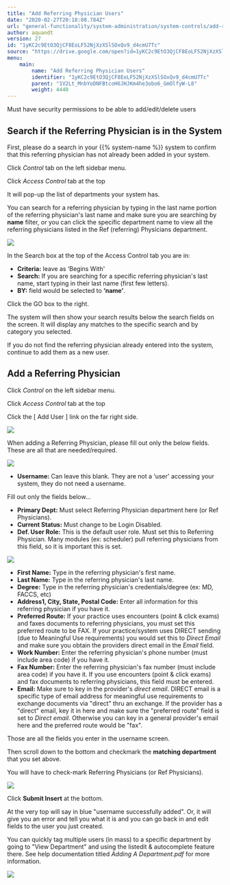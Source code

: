 ```yaml
---
title: "Add Referring Physician Users"
date: "2020-02-27T20:18:08.784Z"
url: "general-functionality/system-administration/system-controls/add-referring-physician-users.html"
author: aquandt
version: 27
id: "1yKC2c9EtO3QjCF8EoLF52NjXzXSlSOxQv9_d4cmU7Tc"
source: "https://drive.google.com/open?id=1yKC2c9EtO3QjCF8EoLF52NjXzXSlSOxQv9_d4cmU7Tc"
menu:
    main:
        name: "Add Referring Physician Users"
        identifier: "1yKC2c9EtO3QjCF8EoLF52NjXzXSlSOxQv9_d4cmU7Tc"
        parent: "1V2Lt_MnbYoDNFBtcoH6JHJKm4he3obo6_GmOlfyW-L8"
        weight: 4440
---
```

Must have security permissions to be able to add/edit/delete users

## Search if the Referring Physician is in the System

First, please do a search in your {{% system-name %}} system to confirm that this referring physician has not already been added in your system.

Click *Control* tab on the left sidebar menu.

Click *Access Control* tab at the top

It will pop-up the list of departments your system has.

You can search for a referring physician by typing in the last name portion of the referring physician's last name and make sure you are searching by **name** filter, or you can click the specific department name to view all the referring physicians listed in the Ref (referring) Physicians department.

![](add-referring-physician-users.images/image1.png)

In the Search box at the top of the Access Control tab you are in:

* <strong>Criteria:</strong> leave as ‘Begins With'
* <strong>Search:</strong> If you are searching for a specific referring physician's last name, start typing in their last name (first few letters).
* <strong>BY:</strong> field would be selected to <strong>‘name'</strong>.

Click the GO box to the right.

The system will then show your search results below the search fields on the screen. It will display any matches to the specific search and by category you selected.

If you do not find the referring physician already entered into the system, continue to add them as a new user.

## Add a Referring Physician

Click *Control* on the left sidebar menu.

Click *Access Control* tab at the top

Click the [ Add User ] link on the far right side.

![](add-referring-physician-users.images/image2.png)

When adding a Referring Physician, please fill out only the below fields. These are all that are needed/required.

![](add-referring-physician-users.images/image3.png)

* <strong>Username:</strong> Can leave this blank. They are not a ‘user' accessing your system, they do not need a username.

Fill out only the fields below…

* <strong>Primary Dept:</strong> Must select Referring Physician department here (or Ref Physicians).
* <strong>Current Status:</strong> Must change to be Login Disabled.
* <strong>Def. User Role:</strong> This is the default user role. Must set this to Referring Physician. Many modules (ex: scheduler) pull referring physicians from this field, so it is important this is set.

![](add-referring-physician-users.images/image4.png)

* <strong>First Name:</strong> Type in the referring physician's first name.
* <strong>Last Name:</strong> Type in the referring physician's last name.
* <strong>Degree:</strong> Type in the referring physician's credentials/degree (ex: MD, FACCS, etc)
* <strong>Address1, City, State, Postal Code:</strong> Enter all information for this referring physician if you have it.
* <strong>Preferred Route:</strong> If your practice uses encounters (point & click exams) and faxes documents to referring physicians, you must set this preferred route to be FAX. If your practice/system uses DIRECT sending (due to Meaningful Use requirements) you would set this to <em>Direct Email</em> and make sure you obtain the providers direct email in the <em>Email</em> field.
* <strong>Work Number:</strong> Enter the referring physician's phone number (must include area code) if you have it.
* <strong>Fax Number:</strong> Enter the referring physician's fax number (must include area code) if you have it. If you use encounters (point & click exams) and fax documents to referring physicians, this field must be entered.
* <strong>Email:</strong> Make sure to key in the provider's <em>direct email</em>. DIRECT email is a specific type of email address for meaningful use requirements to exchange documents via "direct" thru an exchange. If the provider has a "direct" email, key it in here and make sure the "preferred route" field is set to <em>Direct email</em>. Otherwise you can key in a general provider's email here and the preferred route would be "fax".

Those are all the fields you enter in the username screen.

Then scroll down to the bottom and checkmark the **matching department** that you set above.

You will have to check-mark Referring Physicians (or Ref Physicians).

![](add-referring-physician-users.images/image5.png)

Click **Submit Insert** at the bottom.

At the very top will say in blue "username successfully added". Or, it will give you an error and tell you what it is and you can go back in and edit fields to the user you just created.

You can quickly tag multiple users (in mass) to a specific department by going to "View Department" and using the listedit & autocomplete feature there. See help documentation titled *Adding A Department.pdf* for more information.

![](add-referring-physician-users.images/image6.png)

